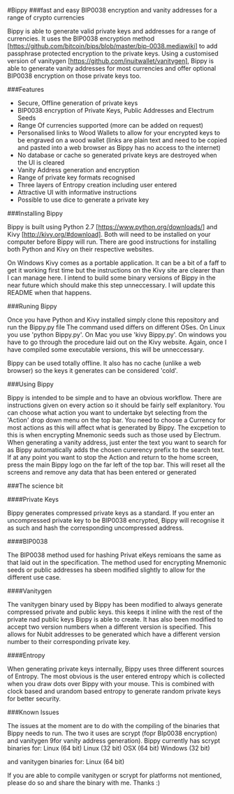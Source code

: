 #Bippy 
###fast and easy BIP0038 encryption and vanity addresses for a range of crypto currencies

Bippy is able to generate valid private keys and addresses for a range of currencies. It uses the BIP0038 encryption method [https://github.com/bitcoin/bips/blob/master/bip-0038.mediawiki] to add passphrase protected encryption to the private keys. Using a customised version of vanitygen [https://github.com/inuitwallet/vanitygen], Bippy is able to generate vanity addresses for most currencies and offer optional BIP0038 encryption on those private keys too.

###Features

  - Secure, Offline generation of private keys
  - BIP0038 encryption of Private Keys, Public Addresses and Electrum Seeds
  - Range Of currencies supported (more can be added on request)
  - Personalised links to Wood Wallets to allow for your encrypted keys to be engraved on a wood wallet (links are plain text and need to be copied and pasted into a web browser as Bippy has no access to the internet)
  - No database or cache so generated private keys are destroyed when the UI is cleared
  - Vanity Address generation and encryption
  - Range of private key formats recognised
  - Three layers of Entropy creation including user entered
  - Attractive UI with informative instructions
  - Possible to use dice to generate a private key

###Installing Bippy

Bippy is built using Python 2.7 [https://www.python.org/downloads/] and Kivy [http://kivy.org/#download]. 
Both will need to be installed on your computer before Bippy will run. There are good instructions for installing both Python and Kivy on their respective websites. 

On Windows Kivy comes as a portable application. It can be a bit of a faff to get it working first time but the instructions on the Kivy site are clearer than I can manage here.
I intend to build some binary versions of Bippy in the near future which should make this step unneccessary. I will update this README when that happens.

###Runing Bippy

Once you have Python and Kivy installed simply clone this repository and run the Bippy.py file
The command used differs on different OSes. On Linux you use 'python Bippy.py'. On Mac you use 'kivy Bippy.py'. On windows you have to go through the procedure laid out on the Kivy website. 
Again, once I have compiled some executable versions, this will be unneccessary.

Bippy can be used totally offline. It also has no cache (unlike a web browser) so the keys it generates can be considered 'cold'.

###Using Bippy

Bippy is intended to be simple and to have an obvious workflow. There are instructions given on every action so it should be fairly self explanitory. 
You can choose what action you want to undertake byt selecting from the 'Action' drop down menu on the top bar.
You need to choose a Currency for most actions as this will affect what is generated by Bippy. The excpetion to this is when encrypting Mnemonic seeds such as those used by Electrum.
When generating a vanity address, just enter the text you want to search for as Bippy automatically adds the chosen curerency prefix to the search text.
If at any point you want to stop the Action and return to the home screen, press the main Bippy logo on the far left of the top bar. This will reset all the screens and remove any data that has been entered or generated

###The science bit

####Private Keys

Bippy generates compressed private keys as a standard. If you enter an uncompressed private key to be BIP0038 encrypted, Bippy will recognise it as such and hash the corresponding uncompressed address.

####BIP0038

The BIP0038 method used for hashing Privat eKeys remioans the same as that laid out in the specification. The method used for encrypting Mnemonic seeds or public addresses ha sbeen modified slightly to allow for the different use case.

####Vanitygen

The vanitygen binary used by Bippy has been modified to always generate compressed private and public keys. this keeps it inline with the rest of the private nad public keys Bippy is able to create.
It has also been modified to accept two version numbers when a different version is specified. This allows for Nubit addresses to be generated which have a different version number to their corresponding private key.

####Entropy

When generating private keys internally, Bippy uses three different sources of Entropy. The most obvious is the user entered entropy which is collected when you draw dots over Bippy with your mouse. This is combined with clock based and urandom based entropy to generate random private keys for better security.


###Known Issues

The issues at the moment are to do with the compiling of the binaries that Bippy needs to run. The two it uses are scrypt (fopr BIp0038 encryption) and vanitygen 9for vanity address generation).
Bippy currently has scrypt binaries for:
Linux (64 bit)
Linux (32 bit)
OSX (64 bit)
Windows (32 bit)

and vanitygen binaries for:
Linux (64 bit)

If you are able to compile vanitygen or scrypt for platforms not mentioned, please do so and share the binary with me. Thanks :)
